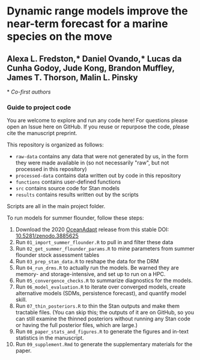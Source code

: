 # Dynamic range models improve the near-term forecast for a marine species on the move

## Alexa L. Fredston,* Daniel Ovando,* Lucas da Cunha Godoy, Jude Kong, Brandon Muffley, James T. Thorson, Malin L. Pinsky

\* *Co-first authors*
  
### Guide to project code

You are welcome to explore and run any code here! For questions please open an Issue here on GitHub. If you reuse or repurpose the code, please cite the manuscript preprint. 

This repository is organized as follows:

- `raw-data` contains any data that were not generated by us, in the form they were made available in (so not necessarily "raw", but not processed in this repository)
- `processed-data` contains data written out by code in this repository
- `functions` contains user-defined functions
- `src` contains source code for Stan models
- `results` contains results written out by the scripts 

Scripts are all in the main project folder. 

To run models for summer flounder, follow these steps:

1. Download the 2020 [OceanAdapt](oceanadapt.rutgers.edu) release from this stable DOI: [10.5281/zenodo.3885625](https://zenodo.org/record/3885625)
1. Run `01_import_summer_flounder.R` to pull in and filter these data
1. Run `02_get_summer_flounder_params.R` to mine parameters from summer flounder stock assessment tables 
1. Run `03_prep_stan_data.R` to reshape the data for the DRM
1. Run `04_run_drms.R` to actually run the models. Be warned they are memory- and storage-intensive, and set up to run on a HPC. 
1. Run `05_convergence_checks.R` to summarize diagnostics for the models.
1. Run `06_model_evaluation.R` to iterate over converged models, create alternative models (SDMs, persistence forecast), and quantify model skill.
1. Run `07_thin_posteriors.R` to thin the Stan outputs and make them tractable files. (You can skip this; the outputs of it are on GitHub, so you can still examine the thinned posteriors without running any Stan code or having the full posterior files, which are large.) 
1. Run `08_paper_stats_and_figures.R` to generate the figures and in-text statistics in the manuscript.
1. Run `09_supplement.Rmd` to generate the supplementary materials for the paper.
